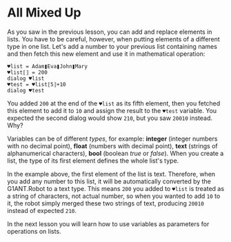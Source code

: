 # All Mixed Up

As you saw in the previous lesson, you can add and replace elements in lists. You have to be careful, however, when putting elements of a different type in one list. Let's add a number to your previous list containing names and then fetch this new element and use it in mathematical operation:

```G1ANT
♥list = Adam❚Eva❚John❚Mary
♥list⟦⟧ = 200
dialog ♥list
♥test = ♥list⟦5⟧+10
dialog ♥test
```

You added `200` at the end of the `♥list` as its fifth element, then you fetched this element to add it to `10` and assign the result to the `♥test` variable. You expected the second dialog would show `210`, but you saw `20010` instead. Why?

Variables can be of different _types_, for example: **integer** (integer numbers with no decimal point), **float** (numbers with decimal point), **text** (strings of alphanumerical characters), **bool** (boolean _true_ or _false_). When you create a list, the type of its first element defines the whole list's type.

In the example above, the first element of the list is text. Therefore, when you add any number to this list, it will be automatically converted by the G1ANT.Robot to a text type. This means `200` you added to `♥list` is treated as a string of characters, not actual number, so when you wanted to add `10` to it, the robot simply merged these two strings of text, producing `20010` instead of expected `210`.

In the next lesson you will learn how to use variables as parameters for operations on lists.
